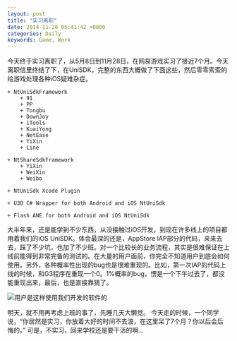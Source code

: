 ```yaml
---
layout: post
title: "实习离职"
date: 2014-11-28 05:41:42 +0800
categories: Daily
keywords: Game, Work
---
```


今天终于实习离职了，从5月8日到11月28日，在网易游戏实习了接近7个月。今天离职信里终结了下，在UniSDK，完整的东西大概做了下面这些，然后零零索索的给游戏处理各种iOS疑难杂症。

	+ NtUniSdkFramework
		+ 91
		+ PP
		+ Tongbu
		+ DownJoy
		+ iTools
		+ KuaiYong
		+ NetEase
		+ YiXin
		+ Line

	+ NtShareSdkFramework
		+ YiXin
		+ WeiXin
		+ Weibo

	+ NtUniSdk Xcode Plugin

	+ U3D C# Wrapper for both Android and iOS NtUniSdk

	+ Flash ANE for both Android and iOS NtUniSdk

 <!-- more -->

大半年来，还是能学到不少东西，从没接触过iOS开发，到现在许多线上的项目都用着我们的iOS UniSDK。体会最深的还是，AppStore IAP部分的代码，来来去去，踩了不少坑，也加了不少班。对一个比较长的业务流程，其实是很难保证在上线前能得到非常完备的测试的。在大量的用户面前，你完全不知道用户到底会如何使用。另外，各种概率性出现的bug也是很难重现的。比如，第一次IAP的代码上线的时候，和G3程序在重现一个0。1%概率的bug，愣是一个下午过去了，都没能重现出来，最后，也是直接靠猜了。

![用户是这样使用我们开发的软件的](http://ww1.sinaimg.cn/bmiddle/82a507cagw1emndj5fsn2g20dw07tnbp.gif)

明天，就不用再考虑上班的事了，先睡几天大懒觉。
今天走的时候，一个同学说，“你居然是实习，你放着大好的时间不去浪，在这里呆了7个月？你以后会后悔的。”
可是，不实习，回来学校还是要干活的啊...
